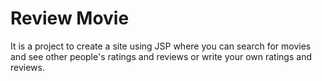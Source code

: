 # Review Movie

It is a project to create a site using JSP where you can search for movies and see other people's ratings and reviews or write your own ratings and reviews.
